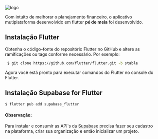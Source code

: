 
![logo](https://user-images.githubusercontent.com/87053532/205473411-78778eec-cf70-43de-b5f5-6cdee35689ff.png)

Com intuito de melhorar o planejamento financeiro, o aplicativo mutiplataforma desenvolvido em flutter **pé de meia** foi desenvolvido.


## Instalação Flutter

Obtenha o código-fonte do repositório Flutter no GitHub e altere as ramificações ou tags conforme necessário. Por exemplo:
```bash
 $ git clone https://github.com/flutter/flutter.git -b stable

```
Agora você está pronto para executar comandos do Flutter no console do Flutter.

## Instalação Supabase for Flutter

```bash
$ flutter pub add supabase_flutter

```

#### Observação:
Para instalar e consumir as API's da [Supabase](https://supabase.com/) precisa fazer seu cadastro na plataforma, criar sua organização e então inicializar um projeto.

